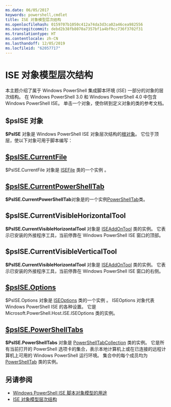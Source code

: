 ```yaml
---
ms.date: 06/05/2017
keywords: powershell,cmdlet
title: ISE 对象模型层次结构
ms.openlocfilehash: 0159707b1050c412a74da3d3ca02a46cea982556
ms.sourcegitcommit: debd2b38fb8070a7357bf1a4bf9cc736f3702f31
ms.translationtype: HT
ms.contentlocale: zh-CN
ms.lasthandoff: 12/05/2019
ms.locfileid: "62057717"
---
```

# <a name="the-ise-object-model-hierarchy"></a>ISE 对象模型层次结构

本主题介绍了属于 Windows PowerShell 集成脚本环境 (ISE) 一部分的对象的层次结构。
在 Windows PowerShell 3.0 和 Windows PowerShell 4.0 中包含 Windows PowerShell ISE。
单击一个对象，使你转到定义对象的类的参考文档。

## <a name="psise-object"></a>$psISE 对象

**$PsISE** 对象是 Windows PowerShell ISE 对象层次结构的[根对象](The-ObjectModelRoot-Object.md)。
它位于顶层，使以下对象可用于脚本编写：

## <a name="psisecurrentfilethe-isefile-objectmd"></a>[$psISE.CurrentFile](The-ISEFile-Object.md)

$PsISE.CurrentFile 对象是 [ISEFile](The-ISEFile-Object.md) 类的一个实例  。

## <a name="psisecurrentpowershelltabthe-powershelltab-objectmd"></a>[$psISE.CurrentPowerShellTab](The-PowerShellTab-Object.md)

**$PsISE.CurrentPowerShellTab**对象是的一个实例[PowerShellTab](The-PowerShellTab-Object.md)类。

## <a name="psisecurrentvisiblehorizontaltool"></a>$psISE.CurrentVisibleHorizontalTool

**$PsISE.CurrentVisibleHorizontalTool** 对象是 [ISEAddOnTool](The-ISEAddOnTool-Object.md) 类的实例。
它表示已安装的外接程序工具，当前停靠在 Windows PowerShell ISE 窗口的顶部。

## <a name="psisecurrentvisibleverticaltool"></a>$psISE.CurrentVisibleVerticalTool

**$PsISE.CurrentVisibleHorizontalTool** 对象是 [ISEAddOnTool](The-ISEAddOnTool-Object.md) 类的实例。
它表示已安装的外接程序工具，当前停靠在 Windows PowerShell ISE 窗口的右侧。

## <a name="psiseoptionsthe-iseoptions-objectmd"></a>[$psISE.Options](The-ISEOptions-Object.md)

$PsISE.Options 对象是 [ISEOptions](The-ISEOptions-Object.md) 类的一个实例  。
ISEOptions 对象代表 Windows PowerShell ISE 的各种设置。
它是 Microsoft.PowerShell.Host.ISE.ISEOptions 类的实例。

## <a name="psisepowershelltabsthe-powershelltabcollection-objectmd"></a>[$psISE.PowerShellTabs](The-PowerShellTabCollection-Object.md)

**$PsISE.PowerShellTabs** 对象是 [PowerShellTabCollection](The-PowerShellTabCollection-Object.md) 类的实例。
它是所有当前打开的 PowerShell 选项卡的集合，表示本地计算机上或在已连接的远程计算机上可用的 Windows PowerShell 运行环境。
集合中的每个成员均为 [PowerShellTab](The-PowerShellTab-Object.md) 类的实例。

## <a name="see-also"></a>另请参阅

- [Windows PowerShell ISE 脚本对象模型的用途](Purpose-of-the-Windows-PowerShell-ISE-Scripting-Object-Model.md)
- [ISE 对象模型层次结构](The-ISE-Object-Model-Hierarchy.md)